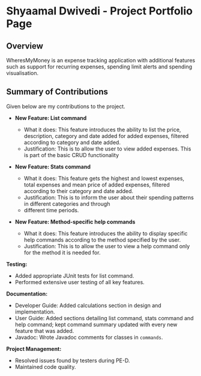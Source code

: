 # Shyaamal Dwivedi - Project Portfolio Page

## Overview

WheresMyMoney is an expense tracking application with additional features such as support for recurring expenses, 
spending limit alerts and spending visualisation.

## Summary of Contributions

Given below are my contributions to the project.

* **New Feature: List command**
    * What it does: This feature introduces the ability to list the price, description, category and date added for 
  added expenses, filtered according to category and date added.
    * Justification: This is to allow the user to view added expenses. This is part of the basic CRUD functionality

* **New Feature: Stats command**
    * What it does: This feature gets the highest and lowest expenses, total expenses and mean price of added expenses, 
  filtered according to their category and date added.
    * Justification: This is to inform the user about their spending patterns in different categories and through
    * different time periods.

* **New Feature: Method-specific help commands**
  * What it does: This feature introduces the ability to display specific help commands according to the method
  specified by the user.
  * Justification: This is to allow the user to view a help command only for the method it is needed for.

**Testing:**
  * Added appropriate JUnit tests for list command.
  * Performed extensive user testing of all key features.

**Documentation:**
  * Developer Guide: Added calculations section in design and implementation.
  * User Guide: Added sections detailing list command, stats command and help command; kept command summary updated
  with every new feature that was added.
  * Javadoc: Wrote Javadoc comments for classes in `commands`.

**Project Management:**
  * Resolved issues found by testers during PE-D.
  * Maintained code quality.